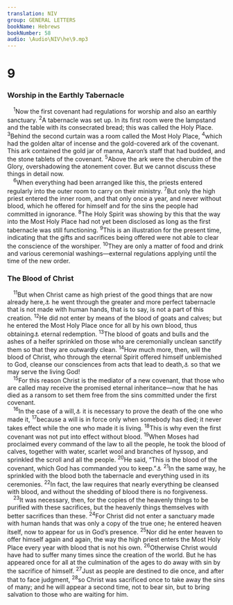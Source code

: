 ```yaml
---
translation: NIV
group: GENERAL LETTERS
bookName: Hebrews 
bookNumber: 58
audio: \Audio\NIV\he\9.mp3
---
```


<div class="title"><h1>9</h1><h3>Worship in the Earthly Tabernacle </h3></div>
<span class="verse he_9_1"> <sup>1</sup>Now the first covenant had regulations for worship and also an earthly sanctuary. </span>
<span class="verse he_9_2"><sup>2</sup>A tabernacle was set up. In its first room were the lampstand and the table with its consecrated bread; this was called the Holy Place. </span>
<span class="verse he_9_3"><sup>3</sup>Behind the second curtain was a room called the Most Holy Place, </span>
<span class="verse he_9_4"><sup>4</sup>which had the golden altar of incense and the gold-covered ark of the covenant. This ark contained the gold jar of manna, Aaron’s staff that had budded, and the stone tablets of the covenant. </span>
<span class="verse he_9_5"><sup>5</sup>Above the ark were the cherubim of the Glory, overshadowing the atonement cover. But we cannot discuss these things in detail now. <br/></span>
<span class="verse he_9_6"> <sup>6</sup>When everything had been arranged like this, the priests entered regularly into the outer room to carry on their ministry. </span>
<span class="verse he_9_7"><sup>7</sup>But only the high priest entered the inner room, and that only once a year, and never without blood, which he offered for himself and for the sins the people had committed in ignorance. </span>
<span class="verse he_9_8"><sup>8</sup>The Holy Spirit was showing by this that the way into the Most Holy Place had not yet been disclosed as long as the first tabernacle was still functioning. </span>
<span class="verse he_9_9"><sup>9</sup>This is an illustration for the present time, indicating that the gifts and sacrifices being offered were not able to clear the conscience of the worshiper. </span>
<span class="verse he_9_10"><sup>10</sup>They are only a matter of food and drink and various ceremonial washings—external regulations applying until the time of the new order. <br/></span>
<div class="title"><h3>The Blood of Christ </h3></div>
<span class="verse he_9_11"> <sup>11</sup>But when Christ came as high priest of the good things that are now already here,<a data-toggle="tooltip" data-placement="bottom" title="Some early manuscripts are to come">⚓</a> he went through the greater and more perfect tabernacle that is not made with human hands, that is to say, is not a part of this creation. </span>
<span class="verse he_9_12"><sup>12</sup>He did not enter by means of the blood of goats and calves; but he entered the Most Holy Place once for all by his own blood, thus obtaining<a data-toggle="tooltip" data-placement="bottom" title="Or blood, having obtained">⚓</a> eternal redemption. </span>
<span class="verse he_9_13"><sup>13</sup>The blood of goats and bulls and the ashes of a heifer sprinkled on those who are ceremonially unclean sanctify them so that they are outwardly clean. </span>
<span class="verse he_9_14"><sup>14</sup>How much more, then, will the blood of Christ, who through the eternal Spirit offered himself unblemished to God, cleanse our consciences from acts that lead to death,<a data-toggle="tooltip" data-placement="bottom" title="Or from useless rituals">⚓</a> so that we may serve the living God! <br/></span>
<span class="verse he_9_15"> <sup>15</sup>For this reason Christ is the mediator of a new covenant, that those who are called may receive the promised eternal inheritance—now that he has died as a ransom to set them free from the sins committed under the first covenant. <br/></span>
<span class="verse he_9_16"> <sup>16</sup>In the case of a will,<a data-toggle="tooltip" data-placement="bottom" title="Same Greek word as covenant ; also in verse 17">⚓</a> it is necessary to prove the death of the one who made it, </span>
<span class="verse he_9_17"><sup>17</sup>because a will is in force only when somebody has died; it never takes effect while the one who made it is living. </span>
<span class="verse he_9_18"><sup>18</sup>This is why even the first covenant was not put into effect without blood. </span>
<span class="verse he_9_19"><sup>19</sup>When Moses had proclaimed every command of the law to all the people, he took the blood of calves, together with water, scarlet wool and branches of hyssop, and sprinkled the scroll and all the people. </span>
<span class="verse he_9_20"><sup>20</sup>He said, “This is the blood of the covenant, which God has commanded you to keep.”<a data-toggle="tooltip" data-placement="bottom" title="Exodus 24:8">⚓</a></span>
<span class="verse he_9_21"><sup>21</sup>In the same way, he sprinkled with the blood both the tabernacle and everything used in its ceremonies. </span>
<span class="verse he_9_22"><sup>22</sup>In fact, the law requires that nearly everything be cleansed with blood, and without the shedding of blood there is no forgiveness. <br/></span>
<span class="verse he_9_23"> <sup>23</sup>It was necessary, then, for the copies of the heavenly things to be purified with these sacrifices, but the heavenly things themselves with better sacrifices than these. </span>
<span class="verse he_9_24"><sup>24</sup>For Christ did not enter a sanctuary made with human hands that was only a copy of the true one; he entered heaven itself, now to appear for us in God’s presence. </span>
<span class="verse he_9_25"><sup>25</sup>Nor did he enter heaven to offer himself again and again, the way the high priest enters the Most Holy Place every year with blood that is not his own. </span>
<span class="verse he_9_26"><sup>26</sup>Otherwise Christ would have had to suffer many times since the creation of the world. But he has appeared once for all at the culmination of the ages to do away with sin by the sacrifice of himself. </span>
<span class="verse he_9_27"><sup>27</sup>Just as people are destined to die once, and after that to face judgment, </span>
<span class="verse he_9_28"><sup>28</sup>so Christ was sacrificed once to take away the sins of many; and he will appear a second time, not to bear sin, but to bring salvation to those who are waiting for him. <br/></span>
